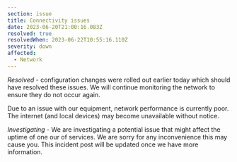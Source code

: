 ```yaml
---
section: issue
title: Connectivity issues
date: 2023-06-20T21:00:16.083Z
resolved: true
resolvedWhen: 2023-06-22T10:55:16.110Z
severity: down
affected:
  - Network
---
```


*Resolved* - configuration changes were rolled out earlier today which should have resolved these issues. We will continue monitoring the network to ensure they do not occur again.


Due to an issue with our equipment, network performance is currently poor. The internet (and local devices) may become unavailable without notice.

*Investigating* - We are investigating a potential issue that might affect the uptime of one our of services. We are sorry for any inconvenience this may cause you. This incident post will be updated once we have more information.
